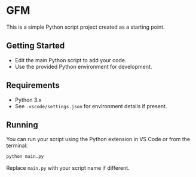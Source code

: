 # GFM

This is a simple Python script project created as a starting point.

## Getting Started

- Edit the main Python script to add your code.
- Use the provided Python environment for development.

## Requirements
- Python 3.x
- See `.vscode/settings.json` for environment details if present.

## Running

You can run your script using the Python extension in VS Code or from the terminal:

```sh
python main.py
```

Replace `main.py` with your script name if different.

